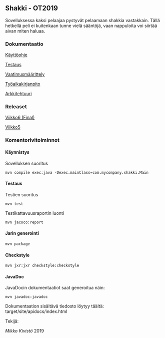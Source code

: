 ## Shakki - OT2019

Sovelluksessa kaksi pelaajaa pystyvät pelaamaan shakkia vastakkain.
Tällä hetkellä peli ei kuitenkaan tunne vielä sääntöjä, vaan nappuloita voi
siirtää aivan miten haluaa.

### Dokumentaatio
[Käyttöohje](https://github.com/mikkosk/ot2019/tree/master/dokumentaatio/kayttoohje.md)

[Testaus](https://github.com/mikkosk/ot2019/tree/master/dokumentaatio/testaus.md)

[Vaatimusmäärittely](https://github.com/mikkosk/ot2019/tree/master/dokumentaatio/vaatimusmaarittely.md)

[Työaikakirjanpito](https://github.com/mikkosk/ot2019/tree/master/dokumentaatio/tyoaikakirjanpito.md)

[Arkkitehtuuri](https://github.com/mikkosk/ot2019/tree/master/dokumentaatio/arkkitehtuuri.md)

### Releaset

[Viikko6 (Final)](https://github.com/mikkosk/ot2019/releases/tag/viikko6)

[Viikko5](https://github.com/mikkosk/ot2019/releases/tag/viikko5.1)

### Komentorivitoiminnot

#### Käynnistys

Sovelluksen suoritus

```
mvn compile exec:java -Dexec.mainClass=com.mycompany.shakki.Main
```

#### Testaus

Testien suoritus

```
mvn test
```

Testikattavuusraportin luonti

```
mvn jacoco:report
```


#### Jarin generointi

```
mvn package
```


#### Checkstyle

```
mvn jxr:jxr checkstyle:checkstyle
```


#### JavaDoc

JavaDocin dokumentaatiot saat generoitua näin:

```
mvn javadoc:javadoc
```
Dokumentaation sisältävä tiedosto löytyy täältä: target/site/apidocs/index.html


Tekijä:

*Mikko Kivistö* 2019
